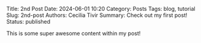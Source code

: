 Title: 2nd Post 
Date: 2024-06-01 10:20
Category: Posts
Tags: blog, tutorial
Slug: 2nd-post
Authors: Cecilia Tivir
Summary: Check out my first post!
Status: published

This is some super awesome content within my post!